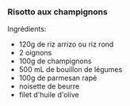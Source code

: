 ### Risotto aux champignons
Ingrédients:
- 120g de riz arrizo ou riz rond
- 2 oignons
- 100g de champignons 
- 500 mL de bouillon de légumes
- 100g de parmesan rapé
- noisette de beurre
- filet d'huile d'olive
